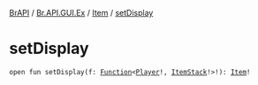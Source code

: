 [BrAPI](../../index.md) / [Br.API.GUI.Ex](../index.md) / [Item](index.md) / [setDisplay](./set-display.md)

# setDisplay

`open fun setDisplay(f: `[`Function`](https://docs.oracle.com/javase/8/docs/api/java/util/function/Function.html)`<`[`Player`](https://hub.spigotmc.org/javadocs/spigot/org/bukkit/entity/Player.html)`!, `[`ItemStack`](https://hub.spigotmc.org/javadocs/spigot/org/bukkit/inventory/ItemStack.html)`!>!): `[`Item`](index.md)`!`